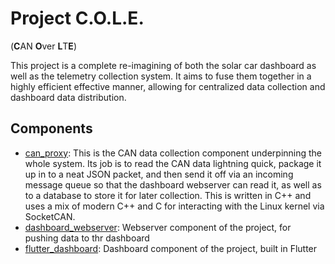 # Project C.O.L.E. 
(**C**AN **O**ver **L**T**E**)

This project is a complete re-imagining of both the solar car dashboard as well as the telemetry collection system. It aims to fuse them together in a highly efficient effective manner, allowing for centralized data collection and dashboard data distribution.

## Components
- [can_proxy](https://github.com/KentuckySolarCar/can_proxy): This is the CAN data collection component underpinning the whole system. Its job is to read the CAN data lightning quick, package it up in to a neat JSON packet, and then send it off via an incoming message queue so that the dashboard webserver  can read it, as well as to a database to store it for later collection. This is written in C++ and uses a mix of modern C++ and C for interacting with the Linux kernel via SocketCAN.
- [dashboard_webserver](https://github.com/KentuckySolarCar/dashboard_webserver): Webserver component of the project, for pushing data to thr dashboard
- [flutter_dashboard](https://github.com/KentuckySolarCar/flutter_dashboard): Dashboard component of the project, built in Flutter
